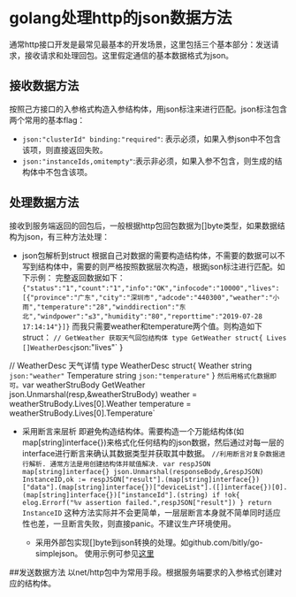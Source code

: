 # golang处理http的json数据方法
通常http接口开发是最常见最基本的开发场景，这里包括三个基本部分：发送请求，接收请求和处理回包。这里假定通信的基本数据格式为json。

## 接收数据方法
按照己方接口的入参格式构造入参结构体，用json标注来进行匹配。json标注包含两个常用的基本flag：
* ``json:"clusterId" binding:"required"``: 表示必须，如果入参json中不包含该项，则直接返回失败。
* ``json:"instanceIds,omitempty"``:表示非必须，如果入参不包含，则生成的结构体中不包含该项。

## 处理数据方法
接收到服务端返回的回包后，一般根据http包回包数据为[]byte类型，如果数据结构为json，有三种方法处理：
* json包解析到struct
根据自己对数据的需要构造结构体，不需要的数据可以不写到结构体中，需要的则严格按照数据层次构造，根据json标注进行匹配。如下示例：
完整返回数据如下：
`
{"status":"1","count":"1","info":"OK","infocode":"10000","lives":[{"province":"广东","city":"深圳市","adcode":"440300","weather":"小雨","temperature":"28","winddirection":"东北","windpower":"≤3","humidity":"80","reporttime":"2019-07-28 17:14:14"}]}
`
而我只需要weather和temperature两个值。则构造如下struct：
`
// GetWeather 获取天气回包结构体
type GetWeather struct{
	Lives []WeatherDesc `json:"lives"`
}

// WeatherDesc 天气详情
type WeatherDesc struct{
	Weather string `json:"weather"`
	Temperature string `json:"temperature"`
}
`
然后用格式化数据即可。
`var weatherStruBody GetWeather
	json.Unmarshal(resp,&weatherStruBody)
	weather = weatherStruBody.Lives[0].Weather
	temperature = weatherStruBody.Lives[0].Temperature`
  
* 采用断言来层析
即避免构造结构体。需要构造一个万能结构体(如map[string]interface{})来格式化任何结构的json数据，然后通过对每一层的interface进行断言来确认其数据类型并获取其中数据。
`
//利用断言对复杂数据进行解析. 通常方法是用创建结构体并赋值解决.
	var respJSON map[string]interface{}
	json.Unmarshal(responseBody,&respJSON)
	InstanceID,ok := respJSON["result"].(map[string]interface{})["data"].(map[string]interface{})["deviceList"].([]interface{})[0].(map[string]interface{})["instanceId"].(string)
	if !ok{
		elog.Errorf("%v assertion failed.",respJSON["result"])
	}
	return InstanceID
  `
  这种方法实际并不会更简单，一层层断言本身就不简单同时适应性也差，一旦断言失败，则直接panic。不建议生产环境使用。
  
  * 采用外部包实现[]byte到json转换的处理。如github.com/bitly/go-simplejson。
  使用示例可参见[这里](https://www.cnblogs.com/pluse/p/9157599.html)

##发送数据方法
以net/http包中为常用手段。根据服务端要求的入参格式创建对应的结构体。
